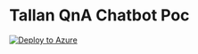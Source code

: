 # Tallan QnA Chatbot Poc

[![Deploy to Azure](http://azuredeploy.net/deploybutton.png)](https://azuredeploy.net/)